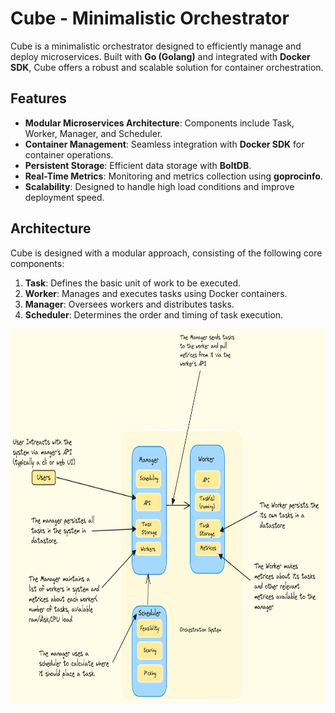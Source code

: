 # Cube - Minimalistic Orchestrator

Cube is a minimalistic orchestrator designed to efficiently manage and deploy microservices. Built with **Go (Golang)** and integrated with **Docker SDK**, Cube offers a robust and scalable solution for container orchestration.

## Features

- **Modular Microservices Architecture**: Components include Task, Worker, Manager, and Scheduler.
- **Container Management**: Seamless integration with **Docker SDK** for container operations.
- **Persistent Storage**: Efficient data storage with **BoltDB**.
- **Real-Time Metrics**: Monitoring and metrics collection using **goprocinfo**.
- **Scalability**: Designed to handle high load conditions and improve deployment speed.

## Architecture

Cube is designed with a modular approach, consisting of the following core components:

1. **Task**: Defines the basic unit of work to be executed.
2. **Worker**: Manages and executes tasks using Docker containers.
3. **Manager**: Oversees workers and distributes tasks.
4. **Scheduler**: Determines the order and timing of task execution.

<img src="/cube-light.png" alt="Cube Architecture" width="850" height="600">
